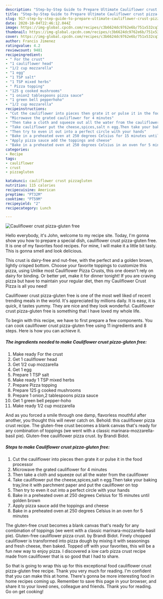 ```yaml
---
description: "Step-by-Step Guide to Prepare Ultimate Cauliflower crust pizza-gluten free"
title: "Step-by-Step Guide to Prepare Ultimate Cauliflower crust pizza-gluten free"
slug: 917-step-by-step-guide-to-prepare-ultimate-cauliflower-crust-pizza-gluten-free
date: 2020-10-04T22:46:12.044Z
image: https://img-global.cpcdn.com/recipes/c3b6624dc9762e6b/751x532cq70/cauliflower-crust-pizza-gluten-free-recipe-main-photo.jpg
thumbnail: https://img-global.cpcdn.com/recipes/c3b6624dc9762e6b/751x532cq70/cauliflower-crust-pizza-gluten-free-recipe-main-photo.jpg
cover: https://img-global.cpcdn.com/recipes/c3b6624dc9762e6b/751x532cq70/cauliflower-crust-pizza-gluten-free-recipe-main-photo.jpg
author: Francis Jimenez
ratingvalue: 4.2
reviewcount: 9481
recipeingredient:
- " For the crust"
- "1 cauliflower head"
- "1/2 cup mozzarella"
- "1 egg"
- "1 TSP salt"
- "1 TSP mixed herbs"
- " Pizza topping"
- "125 g cooked mushrooms"
- "1 onion2 tablespoons pizza sauce"
- "1 green bell pepperhoho"
- "1/2 cup mozzarella"
recipeinstructions:
- "Cut the cauliflower into pieces then grate it or pulse it in the food processor"
- "Microwave the grated cauliflower for 4 minutes"
- "Then take a cloth and squeeze out all the water from the cauliflower"
- "Take cauliflower put the cheese,spices,salt n egg.Then take your baking tray,line it with parchment paper and put the cauliflower on top"
- "Then try to even it out into a perfect circle with your hands"
- "Bake in a preheated oven at 250 degrees Celsius for 15 minutes until golden brown"
- "Apply pizza sauce add the toppings and cheese"
- "Bake in a preheated oven at 250 degrees Celsius in an oven for 5 minutes"
categories:
- Recipe
tags:
- cauliflower
- crust
- pizzagluten

katakunci: cauliflower crust pizzagluten 
nutrition: 115 calories
recipecuisine: American
preptime: "PT32M"
cooktime: "PT59M"
recipeyield: "2"
recipecategory: Lunch

---
```



![Cauliflower crust pizza-gluten free](https://img-global.cpcdn.com/recipes/c3b6624dc9762e6b/751x532cq70/cauliflower-crust-pizza-gluten-free-recipe-main-photo.jpg)

Hello everybody, it's John, welcome to my recipe site. Today, I'm gonna show you how to prepare a special dish, cauliflower crust pizza-gluten free. It is one of my favorites food recipes. For mine, I will make it a little bit tasty. This is gonna smell and look delicious.

This crust is dairy-free and nut-free, with the perfect and a golden brown, lightly crisped bottom. Choose your favorite toppings to customize this pizza, using Unlike most Cauliflower Pizza Crusts, this one doesn&#39;t rely on dairy for binding. Or better yet, make it for dinner tonight! If you are craving pizza but have to maintain your regular diet, then my Cauliflower Crust Pizza is all you need!

Cauliflower crust pizza-gluten free is one of the most well liked of recent trending meals in the world. It's appreciated by millions daily. It is easy, it is quick, it tastes yummy. They are nice and they look wonderful. Cauliflower crust pizza-gluten free is something that I have loved my whole life.


To begin with this recipe, we have to first prepare a few components. You can cook cauliflower crust pizza-gluten free using 11 ingredients and 8 steps. Here is how you can achieve it.

<!--inarticleads1-->

##### The ingredients needed to make Cauliflower crust pizza-gluten free:

1. Make ready  For the crust
1. Get 1 cauliflower head
1. Get 1/2 cup mozzarella
1. Get 1 egg
1. Prepare 1 TSP salt
1. Make ready 1 TSP mixed herbs
1. Prepare  Pizza topping
1. Prepare 125 g cooked mushrooms
1. Prepare 1 onion,2 tablespoons pizza sauce
1. Get 1 green bell pepper-hoho
1. Make ready 1/2 cup mozzarella


And as you forced a smile through one damp, flavorless mouthful after another, you thought this will never catch on. Behold: this cauliflower pizza crust recipe. The gluten-free crust becomes a blank canvas that&#39;s ready for any combination of toppings (we went with a classic marinara-mozzarella-basil pie). Gluten-free cauliflower pizza crust. by Brandi Bidot. 

<!--inarticleads2-->

##### Steps to make Cauliflower crust pizza-gluten free:

1. Cut the cauliflower into pieces then grate it or pulse it in the food processor
1. Microwave the grated cauliflower for 4 minutes
1. Then take a cloth and squeeze out all the water from the cauliflower
1. Take cauliflower put the cheese,spices,salt n egg.Then take your baking tray,line it with parchment paper and put the cauliflower on top
1. Then try to even it out into a perfect circle with your hands
1. Bake in a preheated oven at 250 degrees Celsius for 15 minutes until golden brown
1. Apply pizza sauce add the toppings and cheese
1. Bake in a preheated oven at 250 degrees Celsius in an oven for 5 minutes


The gluten-free crust becomes a blank canvas that&#39;s ready for any combination of toppings (we went with a classic marinara-mozzarella-basil pie). Gluten-free cauliflower pizza crust. by Brandi Bidot. Finely chopped cauliflower is transformed into pizza dough by mixing it with seasonings and fresh cheese, then baked. Topped off with your favorites, this will be a fun new way to enjoy pizza. I discovered a low carb pizza crust recipe made from cauliflower that is so good that I had to share. 

So that is going to wrap this up for this exceptional food cauliflower crust pizza-gluten free recipe. Thank you very much for reading. I'm confident that you can make this at home. There's gonna be more interesting food in home recipes coming up. Remember to save this page in your browser, and share it to your loved ones, colleague and friends. Thank you for reading. Go on get cooking!
